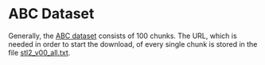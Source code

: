 # ABC Dataset

Generally, the [ABC dataset](https://deep-geometry.github.io/abc-dataset/) consists of 100 chunks. The URL, which is needed in order to start the download, of every single chunk is stored in the file [stl2_v00_all.txt](./stl2_v00_all.txt). 